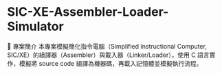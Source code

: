 # SIC-XE-Assembler-Loader-Simulator
📌 專案簡介 本專案模擬簡化指令電腦（Simplified Instructional Computer, SIC/XE）的組譯器（Assembler）與載入器（Linker/Loader），使用 C 語言實作，模擬將 source code 組譯為機器碼，再載入記憶體並模擬執行流程。
